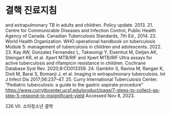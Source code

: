 # 결핵 진료지침

and extrapulmonary TB in adults and children. Policy update. 2013.
21. Centre for Communicable Diseases and Infection Control, Public Health Agency of Canada. Canadian Tuberculosis Standards, 7th Ed., 2014.
22. World Health Organization. WHO operational handbook on tuberculosis Module 5: management of tuberculosis in children and adolescents. 2022.
23. Kay AW, Gonzalez Fernandez L, Takwoingi Y, Eisenhut M, Detjen AK, Steingart KR, et al. Xpert MTB/RIF and Xpert MTB/RIF Ultra assays for active tuberculosis and rifampicin resistance in children. Cochrane Database Syst Rev. 2020;8:CD013359.
24. Gambhir S, Ravina M, Rangan K, Dixit M, Barai S, Bomanji J, et al. Imaging in extrapulmonary tuberculosis. Int J Infect Dis 2017;56:237–47.
25. Curry International Tuberculosis Center. “Pediatric tuberculosis: a guide to the gastric aspirate procedure” https://www.currytbcenter.ucsf.edu/product/page/7-steps-to-collect-ga-step-5-respond-to-insignificant-yield Accessed Nov 8, 2023.

<PAGE>226
VII. 소아청소년 결핵